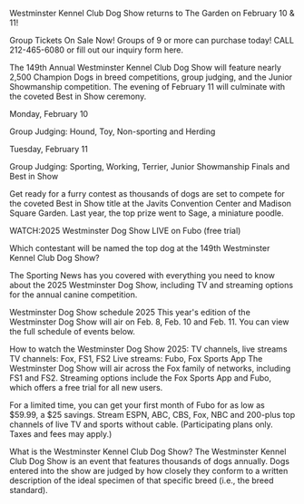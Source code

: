 Westminster Kennel Club Dog Show returns to The Garden on February 10 & 11!

Group Tickets On Sale Now!
Groups of 9 or more can purchase today! CALL 212-465-6080 or fill out our inquiry form here.

The 149th Annual Westminster Kennel Club Dog Show will feature nearly 2,500 Champion Dogs in breed competitions, group judging, and the Junior Showmanship competition. The evening of February 11 will culminate with the coveted Best in Show ceremony.

Monday, February 10

Group Judging: Hound, Toy, Non-sporting and Herding

Tuesday, February 11

Group Judging: Sporting, Working, Terrier, Junior Showmanship Finals and Best in Show

Get ready for a furry contest as thousands of dogs are set to compete for the coveted Best in Show title at the Javits Convention Center and Madison Square Garden. Last year, the top prize went to Sage, a miniature poodle.


WATCH:2025 Westminster Dog Show LIVE on Fubo (free trial)

Which contestant will be named the top dog at the 149th Westminster Kennel Club Dog Show?

The Sporting News has you covered with everything you need to know about the 2025 Westminster Dog Show, including TV and streaming options for the annual canine competition.

Westminster Dog Show schedule 2025
This year's edition of the Westminster Dog Show will air on Feb. 8, Feb. 10 and Feb. 11. You can view the full schedule of events below.

How to watch the Westminster Dog Show 2025: TV channels, live streams
TV channels: Fox, FS1, FS2
Live streams: Fubo, Fox Sports App
The Westminster Dog Show will air across the Fox family of networks, including FS1 and FS2. Streaming options include the Fox Sports App and Fubo, which offers a free trial for all new users.

For a limited time, you can get your first month of Fubo for as low as $59.99, a $25 savings. Stream ESPN, ABC, CBS, Fox, NBC and 200-plus top channels of live TV and sports without cable. (Participating plans only. Taxes and fees may apply.)

What is the Westminster Kennel Club Dog Show?
The Westminster Kennel Club Dog Show is an event that features thousands of dogs annually. Dogs entered into the show are judged by how closely they conform to a written description of the ideal specimen of that specific breed (i.e., the breed standard).
